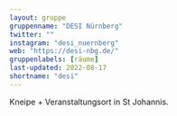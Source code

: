 ```yaml
---
layout: gruppe
gruppenname: "DESI Nürnberg"
twitter: ""
instagram: "desi_nuernberg"
web: "https://desi-nbg.de/" 
gruppenlabels: [räume]
last-updated: 2022-08-17
shortname: "desi"
---
```


Kneipe + Veranstaltungsort in St Johannis.
